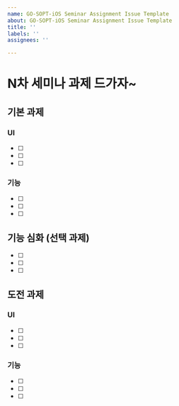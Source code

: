 ```yaml
---
name: GO-SOPT-iOS Seminar Assignment Issue Template
about: GO-SOPT-iOS Seminar Assignment Issue Template
title: ''
labels: ''
assignees: ''

---
```


# N차 세미나 과제 드가자~
## 기본 과제
### UI
- [ ]
- [ ]
- [ ]

### 기능
- [ ]
- [ ]
- [ ]

## 기능 심화 (선택 과제)
- [ ]
- [ ]
- [ ]

## 도전 과제
### UI
- [ ]
- [ ]
- [ ]

### 기능
- [ ]
- [ ]
- [ ]
